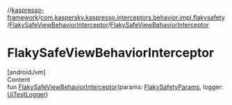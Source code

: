 //[kaspresso-framework](../../index.md)/[com.kaspersky.kaspresso.interceptors.behavior.impl.flakysafety](../index.md)/[FlakySafeViewBehaviorInterceptor](index.md)/[FlakySafeViewBehaviorInterceptor](-flaky-safe-view-behavior-interceptor.md)



# FlakySafeViewBehaviorInterceptor  
[androidJvm]  
Content  
fun [FlakySafeViewBehaviorInterceptor](-flaky-safe-view-behavior-interceptor.md)(params: [FlakySafetyParams](../../com.kaspersky.kaspresso.params/-flaky-safety-params/index.md), logger: [UiTestLogger](../../com.kaspersky.kaspresso.logger/-ui-test-logger/index.md))  



